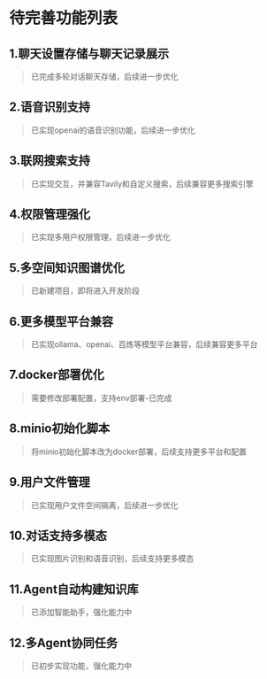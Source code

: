 # 待完善功能列表

## 1.聊天设置存储与聊天记录展示
> 已完成多轮对话聊天存储，后续进一步优化

## 2.语音识别支持
> 已实现openai的语音识别功能，后续进一步优化

## 3.联网搜索支持
> 已实现交互，并兼容Tavily和自定义搜索，后续兼容更多搜索引擎

## 4.权限管理强化
> 已实现多用户权限管理，后续进一步优化

## 5.多空间知识图谱优化
> 已新建项目，即将进入开发阶段

## 6.更多模型平台兼容
> 已实现ollama、openai、百炼等模型平台兼容，后续兼容更多平台

## 7.docker部署优化
> 需要修改部署配置，支持env部署-已完成

## 8.minio初始化脚本
> 将minio初始化脚本改为docker部署，后续支持更多平台和配置

## 9.用户文件管理
> 已实现用户文件空间隔离，后续进一步优化

## 10.对话支持多模态
> 已实现图片识别和语音识别，后续支持更多模态

## 11.Agent自动构建知识库
> 已添加智能助手，强化能力中

## 12.多Agent协同任务
> 已初步实现功能，强化能力中

